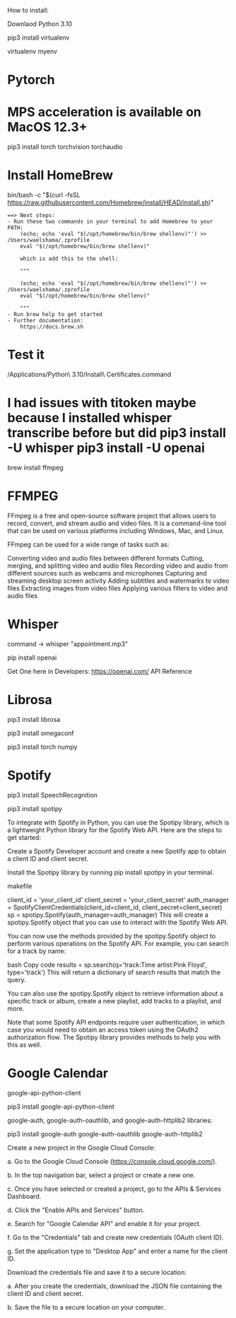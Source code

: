 How to install:

Downlaod Python 3.10

pip3 install virtualenv

virtualenv myenv

# Pytorch
# MPS acceleration is available on MacOS 12.3+
pip3 install torch torchvision torchaudio

# Install HomeBrew
bin/bash -c "$(curl -fsSL https://raw.githubusercontent.com/Homebrew/install/HEAD/install.sh)"

    ==> Next steps:
    - Run these two commands in your terminal to add Homebrew to your PATH:
        (echo; echo 'eval "$(/opt/homebrew/bin/brew shellenv)"') >> /Users/waelshama/.zprofile
        eval "$(/opt/homebrew/bin/brew shellenv)"

        which is add this to the shell: 

        """

        (echo; echo 'eval "$(/opt/homebrew/bin/brew shellenv)"') >> /Users/waelshama/.zprofile
        eval "$(/opt/homebrew/bin/brew shellenv)"
        
        """
    - Run brew help to get started
    - Further documentation:
        https://docs.brew.sh


# Test it 

/Applications/Python\ 3.10/Install\ Certificates.command


# I had issues with titoken maybe because I installed whisper transcribe before but did pip3 install -U whisper pip3 install -U openai

brew install ffmpeg    

# FFMPEG
FFmpeg is a free and open-source software project that allows users to record, convert, and stream audio and video files. It is a command-line tool that can be used on various platforms including Windows, Mac, and Linux.

FFmpeg can be used for a wide range of tasks such as:

Converting video and audio files between different formats
Cutting, merging, and splitting video and audio files
Recording video and audio from different sources such as webcams and microphones
Capturing and streaming desktop screen activity
Adding subtitles and watermarks to video files
Extracting images from video files
Applying various filters to video and audio files


# Whisper

command -> whisper "appointment.mp3"

pip install openai

Get One here in Developers:
https://openai.com/
API Reference


# Librosa

pip3 install librosa

pip3 install omegaconf 

pip3 install torch numpy



# Spotify

pip3 install SpeechRecognition

pip3 install spotipy

To integrate with Spotify in Python, you can use the Spotipy library, which is a lightweight Python library for the Spotify Web API. Here are the steps to get started:

Create a Spotify Developer account and create a new Spotify app to obtain a client ID and client secret.

Install the Spotipy library by running pip install spotipy in your terminal.

makefile

client_id = 'your_client_id'
client_secret = 'your_client_secret'
auth_manager = SpotifyClientCredentials(client_id=client_id, client_secret=client_secret)
sp = spotipy.Spotify(auth_manager=auth_manager)
This will create a spotipy.Spotify object that you can use to interact with the Spotify Web API.

You can now use the methods provided by the spotipy.Spotify object to perform various operations on the Spotify API. For example, you can search for a track by name:

bash
Copy code
results = sp.search(q='track:Time artist:Pink Floyd', type='track')
This will return a dictionary of search results that match the query.

You can also use the spotipy.Spotify object to retrieve information about a specific track or album, create a new playlist, add tracks to a playlist, and more.

Note that some Spotify API endpoints require user authentication, in which case you would need to obtain an access token using the OAuth2 authorization flow. The Spotipy library provides methods to help you with this as well.


# Google Calendar

google-api-python-client

pip3 install google-api-python-client

google-auth, google-auth-oauthlib, and google-auth-httplib2 libraries:

pip3 install google-auth google-auth-oauthlib google-auth-httplib2

Create a new project in the Google Cloud Console:

a. Go to the Google Cloud Console (https://console.cloud.google.com/).

b. In the top navigation bar, select a project or create a new one.

c. Once you have selected or created a project, go to the APIs & Services Dashboard.

d. Click the "Enable APIs and Services" button.

e. Search for "Google Calendar API" and enable it for your project.

f. Go to the "Credentials" tab and create new credentials (OAuth client ID).

g. Set the application type to "Desktop App" and enter a name for the client ID.

Download the credentials file and save it to a secure location:

a. After you create the credentials, download the JSON file containing the client ID and client secret.

b. Save the file to a secure location on your computer.

